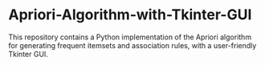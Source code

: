 # Apriori-Algorithm-with-Tkinter-GUI
This repository contains a Python implementation of the Apriori algorithm for generating frequent itemsets and association rules, with a user-friendly Tkinter GUI.
